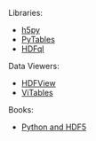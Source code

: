 Libraries:

- [h5py](https://github.com/h5py/h5py)
- [PyTables](https://github.com/PyTables/PyTables)
- [HDFql](https://www.hdfql.com/)

Data Viewers:

- [HDFView](https://www.hdfgroup.org/downloads/hdfview/)
- [ViTables](https://vitables.org/)

Books:

- [Python and HDF5](https://www.oreilly.com/library/view/python-and-hdf5/9781491944981/)
